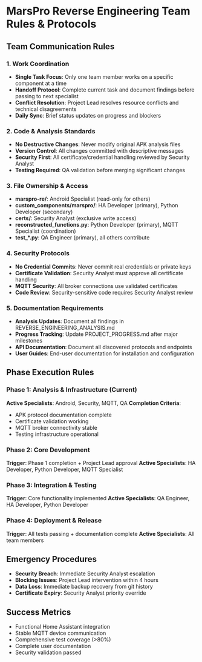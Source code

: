 # MarsPro Reverse Engineering Team Rules & Protocols

## Team Communication Rules

### 1. Work Coordination
- **Single Task Focus**: Only one team member works on a specific component at a time
- **Handoff Protocol**: Complete current task and document findings before passing to next specialist
- **Conflict Resolution**: Project Lead resolves resource conflicts and technical disagreements
- **Daily Sync**: Brief status updates on progress and blockers

### 2. Code & Analysis Standards
- **No Destructive Changes**: Never modify original APK analysis files
- **Version Control**: All changes committed with descriptive messages
- **Security First**: All certificate/credential handling reviewed by Security Analyst
- **Testing Required**: QA validation before merging significant changes

### 3. File Ownership & Access
- **marspro-re/**: Android Specialist (read-only for others)
- **custom_components/marspro/**: HA Developer (primary), Python Developer (secondary)
- **certs/**: Security Analyst (exclusive write access)
- **reconstructed_functions.py**: Python Developer (primary), MQTT Specialist (coordination)
- **test_*.py**: QA Engineer (primary), all others contribute

### 4. Security Protocols
- **No Credential Commits**: Never commit real credentials or private keys
- **Certificate Validation**: Security Analyst must approve all certificate handling
- **MQTT Security**: All broker connections use validated certificates
- **Code Review**: Security-sensitive code requires Security Analyst review

### 5. Documentation Requirements
- **Analysis Updates**: Document all findings in REVERSE_ENGINEERING_ANALYSIS.md
- **Progress Tracking**: Update PROJECT_PROGRESS.md after major milestones
- **API Documentation**: Document all discovered protocols and endpoints
- **User Guides**: End-user documentation for installation and configuration

## Phase Execution Rules

### Phase 1: Analysis & Infrastructure (Current)
**Active Specialists**: Android, Security, MQTT, QA
**Completion Criteria**: 
- APK protocol documentation complete
- Certificate validation working
- MQTT broker connectivity stable
- Testing infrastructure operational

### Phase 2: Core Development
**Trigger**: Phase 1 completion + Project Lead approval
**Active Specialists**: HA Developer, Python Developer, MQTT Specialist

### Phase 3: Integration & Testing  
**Trigger**: Core functionality implemented
**Active Specialists**: QA Engineer, HA Developer, Python Developer

### Phase 4: Deployment & Release
**Trigger**: All tests passing + documentation complete
**Active Specialists**: All team members

## Emergency Procedures
- **Security Breach**: Immediate Security Analyst escalation
- **Blocking Issues**: Project Lead intervention within 4 hours
- **Data Loss**: Immediate backup recovery from git history
- **Certificate Expiry**: Security Analyst priority override

## Success Metrics
- Functional Home Assistant integration
- Stable MQTT device communication
- Comprehensive test coverage (>80%)
- Complete user documentation
- Security validation passed